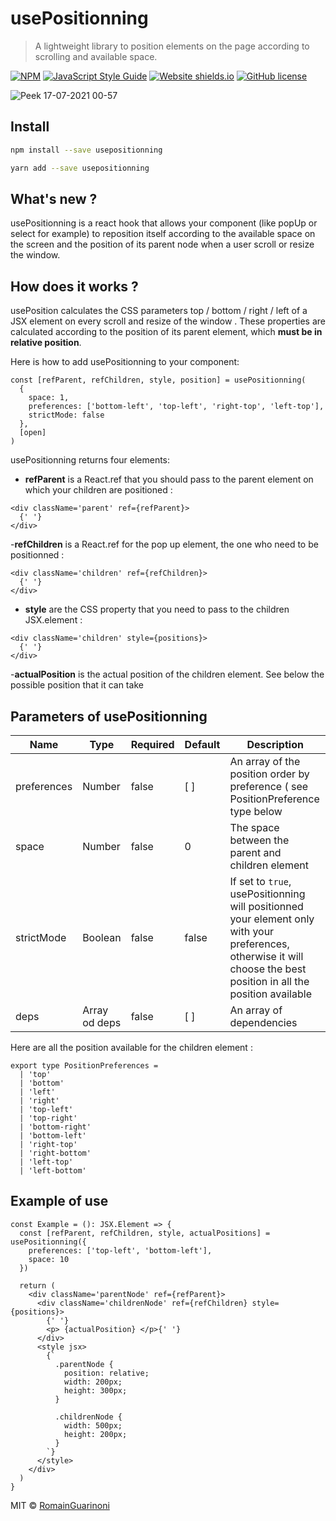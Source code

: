 # usePositionning

> A lightweight library to position elements on the page according to scrolling and available space.

[![NPM](https://img.shields.io/npm/v/usepositionning.svg)](https://www.npmjs.com/package/usepositionning) [![JavaScript Style Guide](https://img.shields.io/badge/code_style-standard-brightgreen.svg)](https://standardjs.com) [![Website shields.io](https://img.shields.io/website-up-down-green-red/http/shields.io.svg)](https://romainguarinoni.github.io/usePositionning/) [![GitHub license](https://img.shields.io/github/license/Naereen/StrapDown.js.svg)](https://github.com/RomainGuarinoni/usePositionning/blob/master/LICENSE)

![Peek 17-07-2021 00-57](https://user-images.githubusercontent.com/72984755/126016048-05498cf9-145a-49eb-a56e-75fed22300ff.gif)

## Install

```bash
npm install --save usepositionning
```

```bash
yarn add --save usepositionning
```

## What's new ?

usePositionning is a react hook that allows your component (like popUp or select for example) to reposition itself according to the available space on the screen and the position of its parent node when a user scroll or resize the window.

## How does it works ?

usePosition calculates the CSS parameters top / bottom / right / left of a JSX element on every scroll and resize of the window .
These properties are calculated according to the position of its parent element, which **must be in relative position**.

Here is how to add usePositionning to your component:

```tsx
const [refParent, refChildren, style, position] = usePositionning(
  {
    space: 1,
    preferences: ['bottom-left', 'top-left', 'right-top', 'left-top'],
    strictMode: false
  },
  [open]
)
```

usePositionning returns four elements:

- **refParent** is a React.ref that you should pass to the parent element on which your children are positioned :

```tsx
<div className='parent' ref={refParent}>
  {' '}
</div>
```

-**refChildren** is a React.ref for the pop up element, the one who need to be positionned :

```tsx
<div className='children' ref={refChildren}>
  {' '}
</div>
```

- **style** are the CSS property that you need to pass to the children JSX.element :

```tsx
<div className='children' style={positions}>
  {' '}
</div>
```

-**actualPosition** is the actual position of the children element. See below the possible position that it can take

## Parameters of usePositionning

| Name        | Type          | Required | Default | Description                                                                                                                                                          |
| ----------- | ------------- | -------- | ------- | -------------------------------------------------------------------------------------------------------------------------------------------------------------------- |
| preferences | Number        | false    | [ ]     | An array of the position order by preference ( see PositionPreference type below                                                                                     |
| space       | Number        | false    | 0       | The space between the parent and children element                                                                                                                    |
| strictMode  | Boolean       | false    | false   | If set to `true`, usePositionning will positionned your element only with your preferences, otherwise it will choose the best position in all the position available |
| deps        | Array od deps | false    | [ ]     | An array of dependencies                                                                                                                                             |

Here are all the position available for the children element :

```tsx
export type PositionPreferences =
  | 'top'
  | 'bottom'
  | 'left'
  | 'right'
  | 'top-left'
  | 'top-right'
  | 'bottom-right'
  | 'bottom-left'
  | 'right-top'
  | 'right-bottom'
  | 'left-top'
  | 'left-bottom'
```

## Example of use

```tsx
const Example = (): JSX.Element => {
  const [refParent, refChildren, style, actualPositions] = usePositionning({
    preferences: ['top-left', 'bottom-left'],
    space: 10
  })

  return (
    <div className='parentNode' ref={refParent}>
      <div className='childrenNode' ref={refChildren} style={positions}>
        {' '}
        <p> {actualPosition} </p>{' '}
      </div>
      <style jsx>
        {`
          .parentNode {
            position: relative;
            width: 200px;
            height: 300px;
          }

          .childrenNode {
            width: 500px;
            height: 200px;
          }
        `}
      </style>
    </div>
  )
}
```

MIT © [RomainGuarinoni](https://github.com/RomainGuarinoni)
